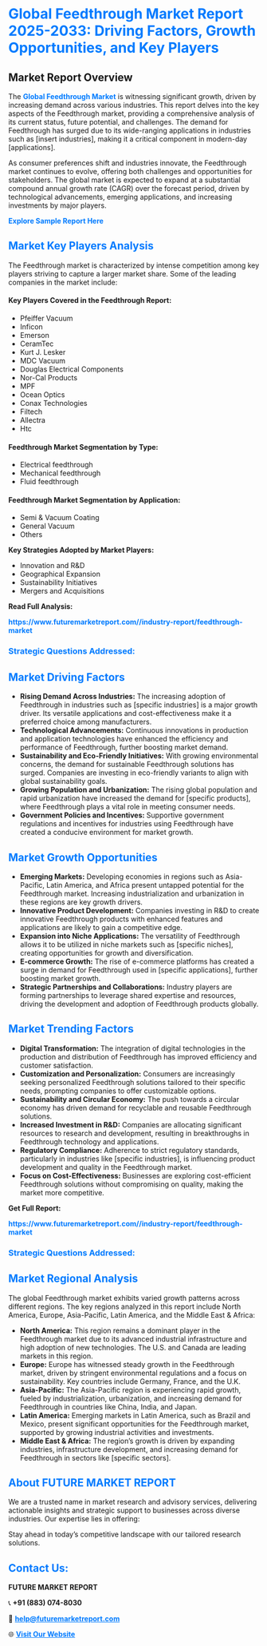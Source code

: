 <h1 style="color: #007BFF;">Global Feedthrough Market Report 2025-2033: Driving Factors, Growth Opportunities, and Key Players</h1>

<section id="overview">
<h2>Market Report Overview</h2>
<p>The <a href="https://www.futuremarketreport.com//industry-report/feedthrough-market" style="color: #007BFF; text-decoration: none;"><strong>Global Feedthrough Market</strong></a> is witnessing significant growth, driven by increasing demand across various industries. This report delves into the key aspects of the Feedthrough market, providing a comprehensive analysis of its current status, future potential, and challenges. The demand for Feedthrough has surged due to its wide-ranging applications in industries such as [insert industries], making it a critical component in modern-day [applications].</p>
<p>As consumer preferences shift and industries innovate, the Feedthrough market continues to evolve, offering both challenges and opportunities for stakeholders. The global market is expected to expand at a substantial compound annual growth rate (CAGR) over the forecast period, driven by technological advancements, emerging applications, and increasing investments by major players.</p>
</section>

<section id="overview">
<p><a href="https://www.futuremarketreport.com//request-sample/reportId=50437" style="color: #007BFF; text-decoration: none;"><strong>Explore Sample Report Here</strong></a></p>
</section>

<section id="key-players">
<h2 style="color: #007BFF;">Market Key Players Analysis</h2>
<p>The Feedthrough market is characterized by intense competition among key players striving to capture a larger market share. Some of the leading companies in the market include:</p>
<h4>Key Players Covered in the Feedthrough Report:</h4>
<ul><li>Pfeiffer Vacuum</li><li>Inficon</li><li>Emerson</li><li>CeramTec</li><li>Kurt J. Lesker</li><li>MDC Vacuum</li><li>Douglas Electrical Components</li><li>Nor-Cal Products</li><li>MPF</li><li>Ocean Optics</li><li>Conax Technologies</li><li>Filtech</li><li>Allectra</li><li>Htc</li></ul>
<h4>Feedthrough Market Segmentation by Type:</h4>
<ul><li>Electrical feedthrough</li><li>Mechanical feedthrough</li><li>Fluid feedthrough</li></ul>

<h4>Feedthrough Market Segmentation by Application:</h4>
<ul><li>Semi &amp; Vacuum Coating</li><li>General Vacuum</li><li>Others</li></ul>
<p><strong>Key Strategies Adopted by Market Players:</strong></p>
<ul>
<li>Innovation and R&D</li>
<li>Geographical Expansion</li>
<li>Sustainability Initiatives</li>
<li>Mergers and Acquisitions</li>
</ul>
</section>

<section>
<p><strong>Read Full Analysis: </strong></p><a href="https://www.futuremarketreport.com//industry-report/feedthrough-market" style="color: #007BFF; text-decoration: none;"><strong>https://www.futuremarketreport.com//industry-report/feedthrough-market</strong></a>
<h3 style="color: #007BFF;">Strategic Questions Addressed:</h3>
</section>

<section id="driving-factors">
<h2 style="color: #007BFF;">Market Driving Factors</h2>
<ul>
<li><strong>Rising Demand Across Industries:</strong> The increasing adoption of Feedthrough in industries such as [specific industries] is a major growth driver. Its versatile applications and cost-effectiveness make it a preferred choice among manufacturers.</li>
<li><strong>Technological Advancements:</strong> Continuous innovations in production and application technologies have enhanced the efficiency and performance of Feedthrough, further boosting market demand.</li>
<li><strong>Sustainability and Eco-Friendly Initiatives:</strong> With growing environmental concerns, the demand for sustainable Feedthrough solutions has surged. Companies are investing in eco-friendly variants to align with global sustainability goals.</li>
<li><strong>Growing Population and Urbanization:</strong> The rising global population and rapid urbanization have increased the demand for [specific products], where Feedthrough plays a vital role in meeting consumer needs.</li>
<li><strong>Government Policies and Incentives:</strong> Supportive government regulations and incentives for industries using Feedthrough have created a conducive environment for market growth.</li>
</ul>
</section>

<section id="growth-opportunities">
<h2 style="color: #007BFF;">Market Growth Opportunities</h2>
<ul>
<li><strong>Emerging Markets:</strong> Developing economies in regions such as Asia-Pacific, Latin America, and Africa present untapped potential for the Feedthrough market. Increasing industrialization and urbanization in these regions are key growth drivers.</li>
<li><strong>Innovative Product Development:</strong> Companies investing in R&D to create innovative Feedthrough products with enhanced features and applications are likely to gain a competitive edge.</li>
<li><strong>Expansion into Niche Applications:</strong> The versatility of Feedthrough allows it to be utilized in niche markets such as [specific niches], creating opportunities for growth and diversification.</li>
<li><strong>E-commerce Growth:</strong> The rise of e-commerce platforms has created a surge in demand for Feedthrough used in [specific applications], further boosting market growth.</li>
<li><strong>Strategic Partnerships and Collaborations:</strong> Industry players are forming partnerships to leverage shared expertise and resources, driving the development and adoption of Feedthrough products globally.</li>
</ul>
</section>

<section id="trending-factors">
<h2 style="color: #007BFF;">Market Trending Factors</h2>
<ul>
<li><strong>Digital Transformation:</strong> The integration of digital technologies in the production and distribution of Feedthrough has improved efficiency and customer satisfaction.</li>
<li><strong>Customization and Personalization:</strong> Consumers are increasingly seeking personalized Feedthrough solutions tailored to their specific needs, prompting companies to offer customizable options.</li>
<li><strong>Sustainability and Circular Economy:</strong> The push towards a circular economy has driven demand for recyclable and reusable Feedthrough solutions.</li>
<li><strong>Increased Investment in R&D:</strong> Companies are allocating significant resources to research and development, resulting in breakthroughs in Feedthrough technology and applications.</li>
<li><strong>Regulatory Compliance:</strong> Adherence to strict regulatory standards, particularly in industries like [specific industries], is influencing product development and quality in the Feedthrough market.</li>
<li><strong>Focus on Cost-Effectiveness:</strong> Businesses are exploring cost-efficient Feedthrough solutions without compromising on quality, making the market more competitive.</li>
</ul>
</section>

<section>
<p><strong>Get Full Report: </strong></p><a href="https://www.futuremarketreport.com//industry-report/feedthrough-market" style="color: #007BFF; text-decoration: none;"><strong>https://www.futuremarketreport.com//industry-report/feedthrough-market</strong></a>
<h3 style="color: #007BFF;">Strategic Questions Addressed:</h3>
</section>


<section id="regional-analysis">
<h2 style="color: #007BFF;">Market Regional Analysis</h2>
<p>The global Feedthrough market exhibits varied growth patterns across different regions. The key regions analyzed in this report include North America, Europe, Asia-Pacific, Latin America, and the Middle East & Africa:</p>
<ul>
<li><strong>North America:</strong> This region remains a dominant player in the Feedthrough market due to its advanced industrial infrastructure and high adoption of new technologies. The U.S. and Canada are leading markets in this region.</li>
<li><strong>Europe:</strong> Europe has witnessed steady growth in the Feedthrough market, driven by stringent environmental regulations and a focus on sustainability. Key countries include Germany, France, and the U.K.</li>
<li><strong>Asia-Pacific:</strong> The Asia-Pacific region is experiencing rapid growth, fueled by industrialization, urbanization, and increasing demand for Feedthrough in countries like China, India, and Japan.</li>
<li><strong>Latin America:</strong> Emerging markets in Latin America, such as Brazil and Mexico, present significant opportunities for the Feedthrough market, supported by growing industrial activities and investments.</li>
<li><strong>Middle East & Africa:</strong> The region’s growth is driven by expanding industries, infrastructure development, and increasing demand for Feedthrough in sectors like [specific sectors].</li>
</ul>
</section>

<footer>
<h2 style="color: #007BFF;">About FUTURE MARKET REPORT</h2>
<p>We are a trusted name in market research and advisory services, delivering actionable insights and strategic support to businesses across diverse industries. Our expertise lies in offering:</p>

<p>Stay ahead in today’s competitive landscape with our tailored research solutions.</p>

<h2 style="color: #007BFF;">Contact Us:</h2>
<p><strong>FUTURE MARKET REPORT</strong></p>
<p>📞 <strong>+91 (883) 074-8030</strong></p>
<p>📧 <strong><a href="mailto:help@futuremarketreport.com" style="color: #007BFF;">help@futuremarketreport.com</a></strong></p>
<p>🌐 <strong><a href="https://www.futuremarketreport.com/" style="color: #007BFF;">Visit Our Website</a></strong></p>
</footer>
